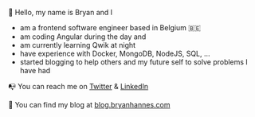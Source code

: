 👋 Hello, my name is Bryan and I
- am a frontend software engineer based in Belgium 🇧🇪
- am coding Angular during the day and 
- am currently learning Qwik at night 
- have experience with Docker, MongoDB, NodeJS, SQL, …
- started blogging to help others and my future self to solve problems I have had

📭 You can reach me on <a href="https://twitter.com/BryanHannes" target="_blank">Twitter</a> & <a href="https://www.linkedin.com/in/bryan-hannes/" target="_blank">LinkedIn</a>

📑 You can find my blog at <a href="https://blog.bryanhannes.com/" target="_blank">blog.bryanhannes.com</a>
